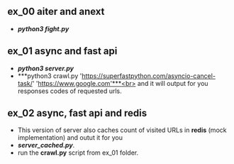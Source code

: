 ## ex_00 __aiter__ and __anext__

- ***python3 fight.py***

## ex_01 async and fast api

- ***python3 server.py***
- ***python3 crawl.py 'https://superfastpython.com/asyncio-cancel-task/' 'https://www.google.com'***<br>
and it will output for you responses codes of requested urls.

## ex_02 async, fast api and redis

- This version of server also caches count of visited URLs in **redis** (mock implementation) and outut it for you<br>
- ***server_cached.py***.
- run the **crawl.py** script from ex_01 folder.
